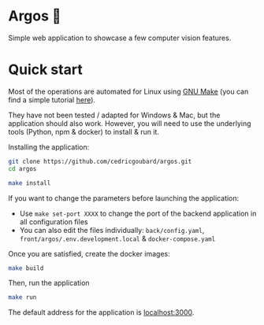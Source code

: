 # Argos :eyes:

Simple web application to showcase a few computer vision features.

# Quick start
Most of the operations are automated for Linux using [GNU Make](https://www.gnu.org/software/make/) (you can find a simple tutorial [here](https://makefiletutorial.com/)).

They have not been tested / adapted for Windows & Mac, but the application should also work. However, you will need to use the underlying tools (Python, npm & docker) to install & run it.

Installing the application:

```bash
git clone https://github.com/cedricgoubard/argos.git
cd argos

make install
```

If you want to change the parameters before launching the application:
 - Use `make set-port XXXX` to change the port of the backend application in all configuration files
 - You can also edit the files individually: `back/config.yaml`, `front/argos/.env.development.local` & `docker-compose.yaml`

Once you are satisfied, create the docker images:
```bash
make build
```

Then, run the application
```bash
make run
```

The default address for the application is [localhost:3000](http://localhost:3000).

